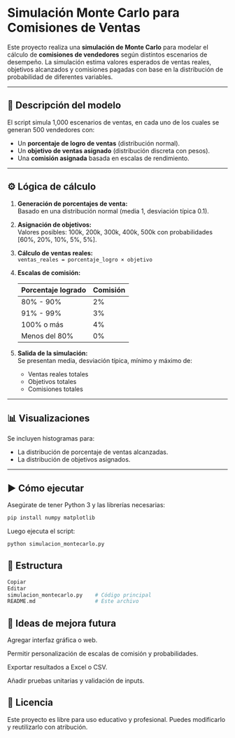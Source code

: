 # Simulación Monte Carlo para Comisiones de Ventas

Este proyecto realiza una **simulación de Monte Carlo** para modelar el cálculo de **comisiones de vendedores** según distintos escenarios de desempeño. La simulación estima valores esperados de ventas reales, objetivos alcanzados y comisiones pagadas con base en la distribución de probabilidad de diferentes variables.

---

## 🧮 Descripción del modelo

El script simula 1,000 escenarios de ventas, en cada uno de los cuales se generan 500 vendedores con:

- Un **porcentaje de logro de ventas** (distribución normal).
- Un **objetivo de ventas asignado** (distribución discreta con pesos).
- Una **comisión asignada** basada en escalas de rendimiento.

---

## ⚙️ Lógica de cálculo

1. **Generación de porcentajes de venta:**  
   Basado en una distribución normal (media 1, desviación típica 0.1).

2. **Asignación de objetivos:**  
   Valores posibles: 100k, 200k, 300k, 400k, 500k con probabilidades [60%, 20%, 10%, 5%, 5%].

3. **Cálculo de ventas reales:**  
   `ventas_reales = porcentaje_logro × objetivo`

4. **Escalas de comisión:**

   | Porcentaje logrado | Comisión |
   |--------------------|----------|
   | 80% - 90%          | 2%       |
   | 91% - 99%          | 3%       |
   | 100% o más         | 4%       |
   | Menos del 80%      | 0%       |

5. **Salida de la simulación:**  
   Se presentan media, desviación típica, mínimo y máximo de:
   - Ventas reales totales
   - Objetivos totales
   - Comisiones totales

---

## 📊 Visualizaciones

Se incluyen histogramas para:

- La distribución de porcentaje de ventas alcanzadas.
- La distribución de objetivos asignados.

---

## ▶️ Cómo ejecutar

Asegúrate de tener Python 3 y las librerías necesarias:

```bash
pip install numpy matplotlib
````

Luego ejecuta el script:

````bash
python simulacion_montecarlo.py
````

## 📁 Estructura

````bash
Copiar
Editar
simulacion_montecarlo.py    # Código principal
README.md                   # Este archivo
````
## 🧠 Ideas de mejora futura

Agregar interfaz gráfica o web.

Permitir personalización de escalas de comisión y probabilidades.

Exportar resultados a Excel o CSV.

Añadir pruebas unitarias y validación de inputs.

## 📃 Licencia

Este proyecto es libre para uso educativo y profesional. Puedes modificarlo y reutilizarlo con atribución.
